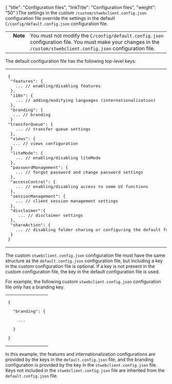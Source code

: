 {
    "title": "Configuration files",
    "linkTitle": "Configuration files",
    "weight": "50"
}The settings in the custom `/custom/stwebclient.config.json` configuration file override the settings in the default `C/config/default.config.json` configuration file.

<table cellpadding="0" cellspacing="0">
   <col/>
   <col/>
   <col/>
      <tr>
         <td valign="top">         </td>
         <td valign="top"><span><b>Note</b></span>
         </td>
         <td data-mc-autonum="&lt;b&gt;Note&lt;/b&gt;" valign="top">You must not modify the <code>C/config/default.config.json</code> configuration file. You must make your changes in the <code> /custom/stwebclient.config.json</code> configuration file.         </td>
      </tr>
</table>

The default configuration file has the following top-level keys:

<table cellspacing="0">
   <col/>
   <tbody>
      <tr>
         <td><pre xml:space="preserve">{
 "features": {
   ... // enabling/disabling features
 },
 "i18n": {
   ... // adding/modifying languages (internationalization)
 },
 "branding": {
  ... // branding  
 }
"transferQueue": {
   ... // transfer queue settings
 },
 "views": {
  ... // views configuration
 }
 "liteMode": {
   ... // enabling/disabling liteMode
 },
 "passwordManagement": {
   ... // forgot password and change password settings 
 },
 "accessControl": {
   ... // enabling/disabling access to some UI functions
 },
 "sessionManagement": {
   ... // client session management settings
 },
 "disclaimer":{
    ... // disclaimer settings
 },
 "shareAction": {
   ... // disabling folder sharing or configuring the default folder sharing options  
 }
}					</pre>
         </td>
      </tr>
   </tbody>
</table>

The custom `stwebclient.config.json` configuration file must have the same structure as the `default.config.json` configuration file, but including a key in the custom configuration file is optional. If a key is not present in the custom configuration file, the key in the default configuration file is used.

For example, the following custom `stwebclient.config.json` configuration file only has a branding key.

<table cellspacing="0">
   <col/>
   <tbody>
      <tr>
         <td><pre>{</pre><pre xml:space="preserve">  "branding": {</pre><pre xml:space="preserve">    ...</pre><pre xml:space="preserve">  }</pre><pre>}</pre>
         </td>
      </tr>
   </tbody>
</table>

In this example, the features and internationalization configurations are provided by the keys in the `default.config.json` file, and the branding configuration is provided by the key in the `stwebclient.config.json` file. Keys not included in the `stwebclient.config.json` file are inherited from the `default.config.json` file.
